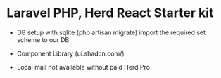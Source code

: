 # Laravel PHP, Herd React Starter kit
- DB setup with sqlite 
(php artisan migrate)
import the required set scheme to our DB

- Component Library (ui.shadcn.com/)
- Local mail not available without paid Herd Pro
